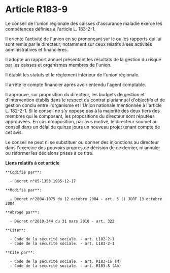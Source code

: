 # Article R183-9

Le conseil de l'union régionale des caisses d'assurance maladie exerce les compétences définies à l'article L. 183-2-1.

Il oriente l'activité de l'union en se prononçant sur le ou les rapports qui lui sont remis par le directeur, notamment sur
ceux relatifs à ses activités administratives et financières.

Il adopte un rapport annuel présentant les résultats de la gestion du risque par les caisses et organismes membres de
l'union.

Il établit les statuts et le règlement intérieur de l'union régionale.

Il arrête le compte financier après avoir entendu l'agent comptable.

Il approuve, sur proposition du directeur, les budgets de gestion et d'intervention établis dans le respect du contrat
pluriannuel d'objectifs et de gestion conclu entre l'organisme et l'Union nationale mentionnée à l'article L. 182-2-1. Si le
conseil ne s'y oppose pas à la majorité des deux tiers des membres qui le composent, les propositions du directeur sont
réputées approuvées. En cas d'opposition, par avis motivé, le directeur soumet au conseil dans un délai de quinze jours un
nouveau projet tenant compte de cet avis.

Le conseil ne peut ni se substituer ou donner des injonctions au directeur dans l'exercice des pouvoirs propres de décision
de ce dernier, ni annuler ou réformer les décisions prises à ce titre.

**Liens relatifs à cet article**

	**Codifié par**:

	  - Décret n°85-1353 1985-12-17

	**Modifié par**:

	  - Décret n°2004-1075 du 12 octobre 2004 - art. 5 () JORF 13 octobre 2004

	**Abrogé par**:

	  - Décret n°2010-344 du 31 mars 2010 - art. 322

	**Cite**:

	  - Code de la sécurité sociale. - art. L182-2-1
	  - Code de la sécurité sociale. - art. L183-2-1

	**Cité par**:

	  - Code de la sécurité sociale. - art. R183-16 (M)
	  - Code de la sécurité sociale. - art. R183-8 (Ab)
